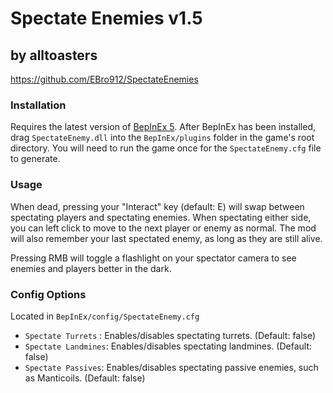 # Spectate Enemies v1.5
## by alltoasters
https://github.com/EBro912/SpectateEnemies


### Installation
 Requires the latest version of [BepInEx 5](https://github.com/BepInEx/BepInEx). After BepInEx has been installed, drag `SpectateEnemy.dll` into the `BepInEx/plugins` folder in the game's root directory. You will need to run the game once for the `SpectateEnemy.cfg` file to generate.

### Usage
When dead, pressing your "Interact" key (default: E) will swap between spectating players and spectating enemies. When spectating either side, you can left click to move to the next player or enemy as normal. The mod will also remember your last spectated enemy, as long as they are still alive.

Pressing RMB will toggle a flashlight on your spectator camera to see enemies and players better in the dark.

### Config Options
Located in `BepInEx/config/SpectateEnemy.cfg`

- `Spectate Turrets` : Enables/disables spectating turrets. (Default: false)
- `Spectate Landmines`: Enables/disables spectating landmines. (Default: false)
- `Spectate Passives`: Enables/disables spectating passive enemies, such as Manticoils. (Default: false)